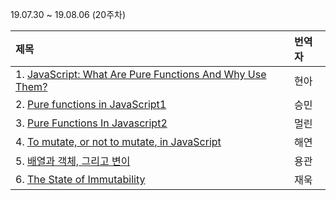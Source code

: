 19.07.30 ~ 19.08.06 (20주차)

|     제목     |    번역자    |
| :---------- | :--------- |
| 1. [JavaScript: What Are Pure Functions And Why Use Them?](https://github.com/Lee-hyuna/33-js-concepts-kr/wiki/%EC%88%9C%EC%88%98%ED%95%A8%EC%88%98%EA%B0%80-%EB%AD%90%EA%B8%B8%EB%9E%98-%ED%8C%80%EC%97%90%EC%84%9C-%EC%82%AC%EC%9A%A9%ED%95%98%EB%A0%A4-%ED%95%98%EB%8A%94%EA%B1%B8%EA%B9%8C%3F) | 현아 |
| 2. [Pure functions in JavaScript1](https://github.com/Lee-hyuna/33-js-concepts-kr/wiki/Pure-functions-in-JavaScript1) | 승민 |
| 3. [Pure Functions In Javascript2](https://github.com/Lee-hyuna/33-js-concepts-kr/wiki/Pure-Functions-In-Javascript) | 멀린 |
| 4. [To mutate, or not to mutate, in JavaScript](https://slemgrim.com/mutate-or-not-to-mutate/) | 해연 |
| 5. [배열과 객체, 그리고 변이](https://github.com/Lee-hyuna/33-js-concepts-kr/wiki/arrays-objects-and-mutations) | 용관 |
| 6. [The State of Immutability](https://medium.com/dailyjs/the-state-of-immutability-169d2cd11310) | 재욱 |